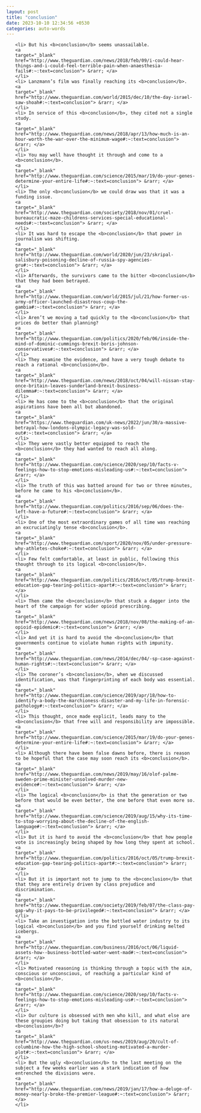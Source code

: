 ```yaml
---
layout: post
title: "conclusion"
date: 2023-10-10 12:34:56 +0530
categories: auto-words
---
```

<ol>

    <li> But his <b>conclusion</b> seems unassailable.
    <a 
    target="_blank" 
    href="http://www.theguardian.com/news/2018/feb/09/i-could-hear-things-and-i-could-feel-terrible-pain-when-anaesthesia-fails#:~:text=conclusion"> &rarr; </a>
    </li>
    <li> Lanzmann’s film was finally reaching its <b>conclusion</b>.
    <a 
    target="_blank" 
    href="http://www.theguardian.com/world/2015/dec/10/the-day-israel-saw-shoah#:~:text=conclusion"> &rarr; </a>
    </li>
    <li> In service of this <b>conclusion</b>, they cited not a single study.
    <a 
    target="_blank" 
    href="http://www.theguardian.com/news/2018/apr/13/how-much-is-an-hour-worth-the-war-over-the-minimum-wage#:~:text=conclusion"> &rarr; </a>
    </li>
    <li> You may well have thought it through and come to a <b>conclusion</b>.
    <a 
    target="_blank" 
    href="http://www.theguardian.com/science/2015/mar/19/do-your-genes-determine-your-entire-life#:~:text=conclusion"> &rarr; </a>
    </li>
    <li> The only <b>conclusion</b> we could draw was that it was a funding issue.
    <a 
    target="_blank" 
    href="http://www.theguardian.com/society/2018/nov/01/cruel-bureaucratic-maze-childrens-services-special-educational-needs#:~:text=conclusion"> &rarr; </a>
    </li>
    <li> It was hard to escape the <b>conclusion</b> that power in journalism was shifting.
    <a 
    target="_blank" 
    href="http://www.theguardian.com/world/2020/jun/23/skripal-salisbury-poisoning-decline-of-russia-spy-agencies-gru#:~:text=conclusion"> &rarr; </a>
    </li>
    <li> Afterwards, the survivors came to the bitter <b>conclusion</b> that they had been betrayed.
    <a 
    target="_blank" 
    href="http://www.theguardian.com/world/2015/jul/21/how-former-us-army-officer-launched-disastrous-coup-the-gambia#:~:text=conclusion"> &rarr; </a>
    </li>
    <li> Aren’t we moving a tad quickly to the <b>conclusion</b> that prices do better than planning?
    <a 
    target="_blank" 
    href="http://www.theguardian.com/politics/2020/feb/06/inside-the-mind-of-dominic-cummings-brexit-boris-johnson-conservatives#:~:text=conclusion"> &rarr; </a>
    </li>
    <li> They examine the evidence, and have a very tough debate to reach a rational <b>conclusion</b>.
    <a 
    target="_blank" 
    href="http://www.theguardian.com/news/2018/oct/04/will-nissan-stay-once-britain-leaves-sunderland-brexit-business-dilemma#:~:text=conclusion"> &rarr; </a>
    </li>
    <li> He has come to the <b>conclusion</b> that the original aspirations have been all but abandoned.
    <a 
    target="_blank" 
    href="https://www.theguardian.com/uk-news/2022/jun/30/a-massive-betrayal-how-londons-olympic-legacy-was-sold-out#:~:text=conclusion"> &rarr; </a>
    </li>
    <li> They were vastly better equipped to reach the <b>conclusion</b> they had wanted to reach all along.
    <a 
    target="_blank" 
    href="http://www.theguardian.com/science/2020/sep/10/facts-v-feelings-how-to-stop-emotions-misleading-us#:~:text=conclusion"> &rarr; </a>
    </li>
    <li> The truth of this was batted around for two or three minutes, before he came to his <b>conclusion</b>.
    <a 
    target="_blank" 
    href="http://www.theguardian.com/politics/2016/sep/06/does-the-left-have-a-future#:~:text=conclusion"> &rarr; </a>
    </li>
    <li> One of the most extraordinary games of all time was reaching an excruciatingly tense <b>conclusion</b>.
    <a 
    target="_blank" 
    href="http://www.theguardian.com/sport/2020/nov/05/under-pressure-why-athletes-choke#:~:text=conclusion"> &rarr; </a>
    </li>
    <li> Few felt comfortable, at least in public, following this thought through to its logical <b>conclusion</b>.
    <a 
    target="_blank" 
    href="http://www.theguardian.com/politics/2016/oct/05/trump-brexit-education-gap-tearing-politics-apart#:~:text=conclusion"> &rarr; </a>
    </li>
    <li> Then came the <b>conclusion</b> that stuck a dagger into the heart of the campaign for wider opioid prescribing.
    <a 
    target="_blank" 
    href="http://www.theguardian.com/news/2018/nov/08/the-making-of-an-opioid-epidemic#:~:text=conclusion"> &rarr; </a>
    </li>
    <li> And yet it is hard to avoid the <b>conclusion</b> that governments continue to violate human rights with impunity.
    <a 
    target="_blank" 
    href="http://www.theguardian.com/news/2014/dec/04/-sp-case-against-human-rights#:~:text=conclusion"> &rarr; </a>
    </li>
    <li> The coroner’s <b>conclusion</b>, when we discussed identification, was that fingerprinting of each body was essential.
    <a 
    target="_blank" 
    href="http://www.theguardian.com/science/2019/apr/18/how-to-identify-a-body-the-marchioness-disaster-and-my-life-in-forensic-pathology#:~:text=conclusion"> &rarr; </a>
    </li>
    <li> This thought, once made explicit, leads many to the <b>conclusion</b> that free will and responsibility are impossible.
    <a 
    target="_blank" 
    href="http://www.theguardian.com/science/2015/mar/19/do-your-genes-determine-your-entire-life#:~:text=conclusion"> &rarr; </a>
    </li>
    <li> Although there have been false dawns before, there is reason to be hopeful that the case may soon reach its <b>conclusion</b>.
    <a 
    target="_blank" 
    href="http://www.theguardian.com/news/2019/may/16/olof-palme-sweden-prime-minister-unsolved-murder-new-evidence#:~:text=conclusion"> &rarr; </a>
    </li>
    <li> The logical <b>conclusion</b> is that the generation or two before that would be even better, the one before that even more so.
    <a 
    target="_blank" 
    href="http://www.theguardian.com/science/2019/aug/15/why-its-time-to-stop-worrying-about-the-decline-of-the-english-language#:~:text=conclusion"> &rarr; </a>
    </li>
    <li> But it is hard to avoid the <b>conclusion</b> that how people vote is increasingly being shaped by how long they spent at school.
    <a 
    target="_blank" 
    href="http://www.theguardian.com/politics/2016/oct/05/trump-brexit-education-gap-tearing-politics-apart#:~:text=conclusion"> &rarr; </a>
    </li>
    <li> But it is important not to jump to the <b>conclusion</b> that that they are entirely driven by class prejudice and discrimination.
    <a 
    target="_blank" 
    href="http://www.theguardian.com/society/2019/feb/07/the-class-pay-gap-why-it-pays-to-be-privileged#:~:text=conclusion"> &rarr; </a>
    </li>
    <li> Take an investigation into the bottled water industry to its logical <b>conclusion</b> and you find yourself drinking melted icebergs.
    <a 
    target="_blank" 
    href="http://www.theguardian.com/business/2016/oct/06/liquid-assets-how--business-bottled-water-went-mad#:~:text=conclusion"> &rarr; </a>
    </li>
    <li> Motivated reasoning is thinking through a topic with the aim, conscious or unconscious, of reaching a particular kind of <b>conclusion</b>.
    <a 
    target="_blank" 
    href="http://www.theguardian.com/science/2020/sep/10/facts-v-feelings-how-to-stop-emotions-misleading-us#:~:text=conclusion"> &rarr; </a>
    </li>
    <li> Our culture is obsessed with men who kill, and what else are these groupies doing but taking that obsession to its natural <b>conclusion</b>?
    <a 
    target="_blank" 
    href="http://www.theguardian.com/us-news/2019/aug/20/cult-of-columbine-how-the-high-school-shooting-motivated-a-murder-plot#:~:text=conclusion"> &rarr; </a>
    </li>
    <li> But the ugly <b>conclusion</b> to the last meeting on the subject a few weeks earlier was a stark indication of how entrenched the divisions were.
    <a 
    target="_blank" 
    href="http://www.theguardian.com/news/2019/jan/17/how-a-deluge-of-money-nearly-broke-the-premier-league#:~:text=conclusion"> &rarr; </a>
    </li>